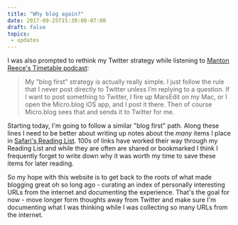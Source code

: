 ```yaml
---
title: "Why blog again?"
date: 2017-09-25T15:39:00-07:00
draft: false
topics:
 - updates
---
```


I was also prompted to rethink my Twitter strategy while listening to [Manton Reece's Timetable podcast][2]:

> My "blog first" strategy is actually really simple. I just follow the rule that I never post directly to Twitter unless I’m replying to a question. If I want to post something to Twitter, I fire up MarsEdit on my Mac, or I open the Micro.blog iOS app, and I post it there. Then of course Micro.blog sees that and sends it to Twitter for me.

Starting today, I'm going to follow a similar "blog first" path. Along these lines I need to be better about writing up notes about the _many_ items I place in [Safari's Reading List][1]. 100s of links have worked their way through my Reading List and while they are often are shared or bookmarked I think I frequently forget to write down why it was worth my time to save these items for later reading.

So my hope with this website is to get back to the roots of what made blogging great oh so long ago - curating an index of personally interesting URLs from the internet and documenting the experience. That's the goal for now - move longer form thoughts away from Twitter and make sure I'm documenting what I was thinking while I was collecting so many URLs from the internet.

[1]: https://support.apple.com/en-us/HT200294
[2]: http://www.manton.org/2017/09/timetable-54.html
